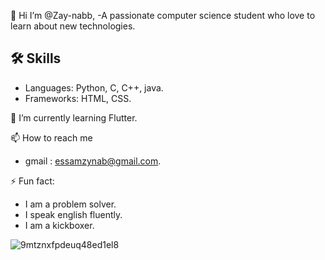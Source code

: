 👋 Hi I’m @Zay-nabb, 
  -A passionate computer science student who love to learn about new technologies.
  
## 🛠 Skills
  - Languages: Python, C, C++, java.
  - Frameworks: HTML, CSS.

🌱 I’m currently learning Flutter.

📫 How to reach me 
  - gmail : essamzynab@gmail.com.

⚡ Fun fact:
  - I am a problem solver.
  - I speak english fluently.
  - I am a kickboxer.

![9mtznxfpdeuq48ed1el8](https://github.com/Zay-nabb/Zay-nabb/assets/156392721/1fb05a83-df2d-424f-b716-e231a8e4b410)

